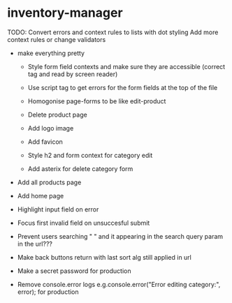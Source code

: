 # inventory-manager

TODO:
Convert errors and context rules to lists with dot styling
Add more context rules or change validators

- make everything pretty

  - Style form field contexts and make sure they are accessible (correct tag and read by screen reader)
  - Use script tag to get errors for the form fields at the top of the file

  - Homogonise page-forms to be like edit-product
  - Delete product page
  - Add logo image
  - Add favicon
  - Style h2 and form context for category edit
  - Add asterix for delete category form

- Add all products page
- Add home page

- Highlight input field on error
- Focus first invalid field on unsuccesful submit

- Prevent users searching " " and it appearing in the search query param in the url???

- Make back buttons return with last sort alg still applied in url

- Make a secret password for production
- Remove console.error logs e.g.console.error("Error editing category:", error); for production
